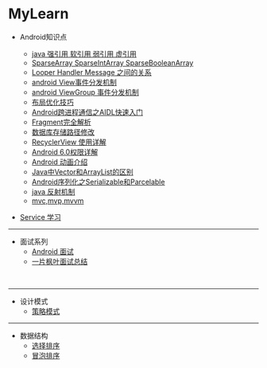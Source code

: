 # MyLearn
* Android知识点

    * [java 强引用 软引用 弱引用 虚引用](http://blog.csdn.net/lengyuhong/article/details/6398184)
    * [SparseArray SparseIntArray SparseBooleanArray](http://www.lxway.com/42920216.htm)  
    * [Looper Handler Message 之间的关系](http://blog.csdn.net/lmj623565791/article/details/38377229) 
    * [android View事件分发机制](http://blog.csdn.net/lmj623565791/article/details/38960443)
    * [android ViewGroup 事件分发机制](http://blog.csdn.net/lmj623565791/article/details/39102591)
    * [布局优化技巧](http://mp.weixin.qq.com/s?__biz=MzAxMTI4MTkwNQ==&mid=2650821434&idx=1&sn=dd404347eb5f953f7a5737a31ae864e8&chksm=80b787a4b7c00eb297a81316483f2fe5b90a598ddb0c18840f758a8b35384872a552e3a57758&mpshare=1&scene=23&srcid=1108gz1meMekCjqQtDjFqpfk#rd)
    * [Android跨进程通信之AIDL快速入门](http://mp.weixin.qq.com/s?__biz=MzA5MzI3NjE2MA==&mid=2650237646&idx=1&sn=1badc3b3327309bf1c583ebd09cd77a4&chksm=88639ba1bf1412b7ca8bfa5a04ae7d2e2fe7f235d4b29bb8dcdc2453e3c0a6ab9f80a5c98ad8&mpshare=1&scene=23&srcid=110929zMSfxLykXQWDQ9Lyxv#rd)
    * [Fragment完全解析](http://www.jianshu.com/p/d9143a92ad94)
    * [数据库存储路径修改](http://blog.csdn.net/howlaa/article/details/46707159)
    * [RecyclerView 使用详解](http://blog.csdn.net/lmj623565791/article/details/45059587)
    * [Android 6.0权限详解](http://blog.csdn.net/lmj623565791/article/details/50709663)
    * [Android 动画介绍](http://blog.csdn.net/guolin_blog/article/details/43536355)
    * [Java中Vector和ArrayList的区别](http://www.cnblogs.com/wanlipeng/archive/2010/10/21/1857791.html)
    * [Android序列化之Serializable和Parcelable](http://www.cnblogs.com/RGogoing/p/5209516.html)
    * [java 反射机制](http://www.cnblogs.com/lzq198754/p/5780331.html)
    * [mvc,mvp,mvvm](http://www.ruanyifeng.com/blog/2015/02/mvcmvp_mvvm.html)
 * [Service 学习](http://mp.weixin.qq.com/s?__biz=MzAxMTI4MTkwNQ==&mid=2650821634&idx=1&sn=8fe650dc57d77f62af13594a62b52471&chksm=80b7809cb7c0098a4df4f7f3fc23915de54c8b825667d844798edcddf34474af2e75ea8ee56f&mpshare=1&scene=23&srcid=1208shy1DliE0qIeKusbjGsH#rd)
    
    
 
    

    
    
---------------------------------------------------------------------------------------------------
 
*  面试系列
   * [Android 面试](http://www.jianshu.com/users/f9fbc7a39b36/latest_articles)
   * [一片枫叶面试总结](http://blog.csdn.net/qq_23547831/article/details/52343837)

    
    
    
    
    
    
    
---------------------------------------------------------------------------------------------------

* 设计模式
   * [策略模式](http://mobile.51cto.com/ahot-418972.htm)



---------------------------------------------------------------------------------------------------

* 数据结构
   * [选择排序](https://github.com/anAngryAnt/LearningNotes/blob/master/Part3/Algorithm/Sort/选择排序.md)
   * [冒泡排序](http://www.cnblogs.com/xiaoming0601/p/5866048.html)
